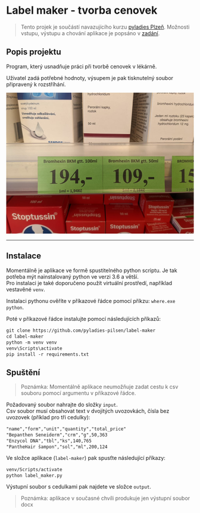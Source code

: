 # Label maker - tvorba cenovek

> Tento projek je součástí navazujícího kurzu [pyladies Plzeň](https://pyladies.cz/plzen/).
> Možnosti vstupu, výstupu a chování aplikace je popsáno v [zadání](task.md).

## Popis projektu

Program, který usnadňuje práci při tvorbě cenovek v lékárně.

Uživatel zadá potřebné hodnoty, výsupem je pak tisknutelný soubor připravený k rozstříhání.

![ilustracni_foto_cedulky](_resources/vyplnena.jpg)

---

## Instalace

Momentálně je aplikace ve formě spustitelného python scriptu. Je tak potřeba mýt nainstalovaný python ve verzi 3.6 a
větší.  
Pro instalaci je také doporučeno použít virtuální prostředí, například vestavěné `venv`.

Instalaci pythonu ověříte v příkazové řádce pomocí příkzu: `where.exe python`.

Poté v příkazové řádce instalujte pomocí následujících příkazů:

```commandline
git clone https://github.com/pyladies-pilsen/label-maker
cd label-maker
python -m venv venv
venv\Scripts\activate
pip install -r requirements.txt
```

## Spuštění

> Poznámka: Momentálně aplikace neumožňuje zadat cestu k csv souboru pomocí argumentu v příkazové řádce.

Požadovaný soubor nahrajte do složky `input`.  
Csv soubor musí obsahovat text v dvojitých uvozovkách, čísla bez uvozovek (příklad pro tři cedulky):

```text
"name","form","unit","quantity","total_price"
"Bepanthen Seneiderm","crm","g",50,363
"Enzycol DNA","tbl","ks",140,765
"PantheHair šampon","sol","ml",200,124
```

Ve složce aplikace (`label-maker`) pak spusťte následující příkazy:

```commandline
venv/Scripts/activate
python label_maker.py
```

Výstupní soubor s cedulkami pak najdete ve složce `output`.

> Poznámka: aplikace v současné chvíli produkuje jen výstupní soubor docx



